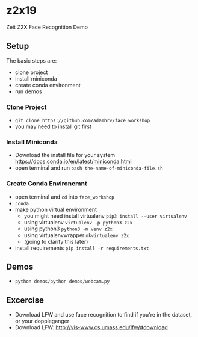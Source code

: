 # z2x19

Zeit Z2X Face Recognition Demo

## Setup

The basic steps are:

- clone project
- install miniconda
- create conda environment
- run demos

### Clone Project

- `git clone https://github.com/adamhrv/face_workshop`
- you may need to install git first

### Install Miniconda

- Download the install file for your system <https://docs.conda.io/en/latest/miniconda.html>
- open terminal and run `bash the-name-of-miniconda-file.sh`

### Create Conda Environemnt

- open terminal and `cd` into `face_workshop`
- `conda`
- make python virtual environment 
	- you might need install virtualenv `pip3 install --user virtualenv`
	- using virtualenv `virtualenv -p python3 z2x`
	- using python3 `python3 -m venv z2x`
	- using virtualenvwrapper `mkvirtualenv z2x`
	- (going to clarify this later)
- install requirements `pip install -r requirements.txt`

## Demos

- `python demos/python demos/webcam.py`

## Excercise

- Download LFW and use face recognition to find if you're in the dataset, or your doppleganger
- Download LFW: <http://vis-www.cs.umass.edu/lfw/#download>